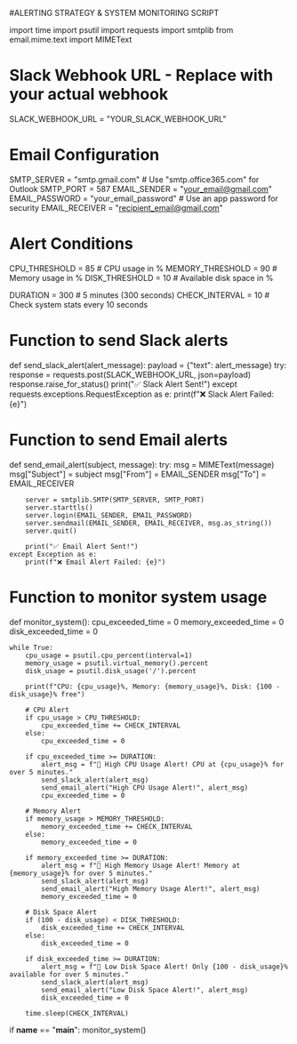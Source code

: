 #ALERTING STRATEGY & SYSTEM MONITORING SCRIPT


import time
import psutil
import requests
import smtplib
from email.mime.text import MIMEText

# Slack Webhook URL - Replace with your actual webhook
SLACK_WEBHOOK_URL = "YOUR_SLACK_WEBHOOK_URL"

# Email Configuration
SMTP_SERVER = "smtp.gmail.com"  # Use "smtp.office365.com" for Outlook
SMTP_PORT = 587
EMAIL_SENDER = "your_email@gmail.com"
EMAIL_PASSWORD = "your_email_password"  # Use an app password for security
EMAIL_RECEIVER = "recipient_email@gmail.com"

# Alert Conditions
CPU_THRESHOLD = 85  # CPU usage in %
MEMORY_THRESHOLD = 90  # Memory usage in %
DISK_THRESHOLD = 10  # Available disk space in %

DURATION = 300  # 5 minutes (300 seconds)
CHECK_INTERVAL = 10  # Check system stats every 10 seconds

# Function to send Slack alerts
def send_slack_alert(alert_message):
    payload = {"text": alert_message}
    try:
        response = requests.post(SLACK_WEBHOOK_URL, json=payload)
        response.raise_for_status()
        print("✅ Slack Alert Sent!")
    except requests.exceptions.RequestException as e:
        print(f"❌ Slack Alert Failed: {e}")

# Function to send Email alerts
def send_email_alert(subject, message):
    try:
        msg = MIMEText(message)
        msg["Subject"] = subject
        msg["From"] = EMAIL_SENDER
        msg["To"] = EMAIL_RECEIVER

        server = smtplib.SMTP(SMTP_SERVER, SMTP_PORT)
        server.starttls()
        server.login(EMAIL_SENDER, EMAIL_PASSWORD)
        server.sendmail(EMAIL_SENDER, EMAIL_RECEIVER, msg.as_string())
        server.quit()

        print("✅ Email Alert Sent!")
    except Exception as e:
        print(f"❌ Email Alert Failed: {e}")

# Function to monitor system usage
def monitor_system():
    cpu_exceeded_time = 0
    memory_exceeded_time = 0
    disk_exceeded_time = 0

    while True:
        cpu_usage = psutil.cpu_percent(interval=1)
        memory_usage = psutil.virtual_memory().percent
        disk_usage = psutil.disk_usage('/').percent

        print(f"CPU: {cpu_usage}%, Memory: {memory_usage}%, Disk: {100 - disk_usage}% free")

        # CPU Alert
        if cpu_usage > CPU_THRESHOLD:
            cpu_exceeded_time += CHECK_INTERVAL
        else:
            cpu_exceeded_time = 0

        if cpu_exceeded_time >= DURATION:
            alert_msg = f"🚨 High CPU Usage Alert! CPU at {cpu_usage}% for over 5 minutes."
            send_slack_alert(alert_msg)
            send_email_alert("High CPU Usage Alert!", alert_msg)
            cpu_exceeded_time = 0

        # Memory Alert
        if memory_usage > MEMORY_THRESHOLD:
            memory_exceeded_time += CHECK_INTERVAL
        else:
            memory_exceeded_time = 0

        if memory_exceeded_time >= DURATION:
            alert_msg = f"🚨 High Memory Usage Alert! Memory at {memory_usage}% for over 5 minutes."
            send_slack_alert(alert_msg)
            send_email_alert("High Memory Usage Alert!", alert_msg)
            memory_exceeded_time = 0

        # Disk Space Alert
        if (100 - disk_usage) < DISK_THRESHOLD:
            disk_exceeded_time += CHECK_INTERVAL
        else:
            disk_exceeded_time = 0

        if disk_exceeded_time >= DURATION:
            alert_msg = f"🚨 Low Disk Space Alert! Only {100 - disk_usage}% available for over 5 minutes."
            send_slack_alert(alert_msg)
            send_email_alert("Low Disk Space Alert!", alert_msg)
            disk_exceeded_time = 0

        time.sleep(CHECK_INTERVAL)

if __name__ == "__main__":
    monitor_system()
